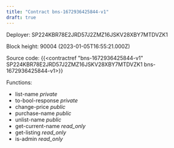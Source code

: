 ```yaml
---
title: "Contract bns-1672936425844-v1"
draft: true
---
```

Deployer: SP224KBR78E2JRD57J2ZMZ16JSKV28XBY7MTDVZK1


 



Block height: 90004 (2023-01-05T16:55:21.000Z)

Source code: {{<contractref "bns-1672936425844-v1" SP224KBR78E2JRD57J2ZMZ16JSKV28XBY7MTDVZK1 bns-1672936425844-v1>}}

Functions:

* list-name _private_
* to-bool-response _private_
* change-price _public_
* purchase-name _public_
* unlist-name _public_
* get-current-name _read_only_
* get-listing _read_only_
* is-admin _read_only_
